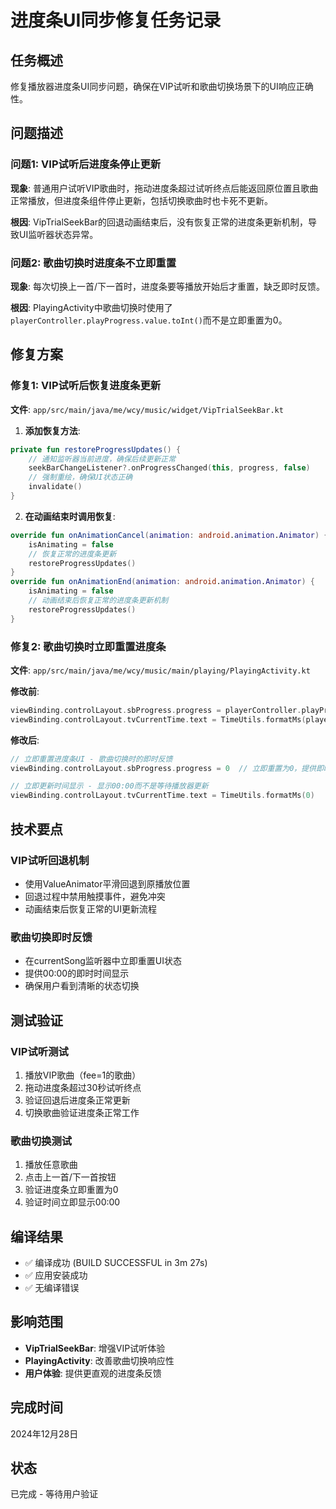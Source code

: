 # 进度条UI同步修复任务记录

## 任务概述
修复播放器进度条UI同步问题，确保在VIP试听和歌曲切换场景下的UI响应正确性。

## 问题描述

### 问题1: VIP试听后进度条停止更新
**现象**: 普通用户试听VIP歌曲时，拖动进度条超过试听终点后能返回原位置且歌曲正常播放，但进度条组件停止更新，包括切换歌曲时也卡死不更新。

**根因**: VipTrialSeekBar的回退动画结束后，没有恢复正常的进度条更新机制，导致UI监听器状态异常。

### 问题2: 歌曲切换时进度条不立即重置
**现象**: 每次切换上一首/下一首时，进度条要等播放开始后才重置，缺乏即时反馈。

**根因**: PlayingActivity中歌曲切换时使用了`playerController.playProgress.value.toInt()`而不是立即重置为0。

## 修复方案

### 修复1: VIP试听后恢复进度条更新
**文件**: `app/src/main/java/me/wcy/music/widget/VipTrialSeekBar.kt`

1. **添加恢复方法**:
```kotlin
private fun restoreProgressUpdates() {
    // 通知监听器当前进度，确保后续更新正常
    seekBarChangeListener?.onProgressChanged(this, progress, false)
    // 强制重绘，确保UI状态正确
    invalidate()
}
```

2. **在动画结束时调用恢复**:
```kotlin
override fun onAnimationCancel(animation: android.animation.Animator) {
    isAnimating = false
    // 恢复正常的进度条更新
    restoreProgressUpdates()
}
override fun onAnimationEnd(animation: android.animation.Animator) {
    isAnimating = false
    // 动画结束后恢复正常的进度条更新机制
    restoreProgressUpdates()
}
```

### 修复2: 歌曲切换时立即重置进度条
**文件**: `app/src/main/java/me/wcy/music/main/playing/PlayingActivity.kt`

**修改前**:
```kotlin
viewBinding.controlLayout.sbProgress.progress = playerController.playProgress.value.toInt()
viewBinding.controlLayout.tvCurrentTime.text = TimeUtils.formatMs(playerController.playProgress.value)
```

**修改后**:
```kotlin
// 立即重置进度条UI - 歌曲切换时的即时反馈
viewBinding.controlLayout.sbProgress.progress = 0  // 立即重置为0，提供即时反馈

// 立即更新时间显示 - 显示00:00而不是等待播放器更新
viewBinding.controlLayout.tvCurrentTime.text = TimeUtils.formatMs(0)
```

## 技术要点

### VIP试听回退机制
- 使用ValueAnimator平滑回退到原播放位置
- 回退过程中禁用触摸事件，避免冲突
- 动画结束后恢复正常的UI更新流程

### 歌曲切换即时反馈
- 在currentSong监听器中立即重置UI状态
- 提供00:00的即时时间显示
- 确保用户看到清晰的状态切换

## 测试验证

### VIP试听测试
1. 播放VIP歌曲（fee=1的歌曲）
2. 拖动进度条超过30秒试听终点
3. 验证回退后进度条正常更新
4. 切换歌曲验证进度条正常工作

### 歌曲切换测试
1. 播放任意歌曲
2. 点击上一首/下一首按钮
3. 验证进度条立即重置为0
4. 验证时间立即显示00:00

## 编译结果
- ✅ 编译成功 (BUILD SUCCESSFUL in 3m 27s)
- ✅ 应用安装成功
- ✅ 无编译错误

## 影响范围
- **VipTrialSeekBar**: 增强VIP试听体验
- **PlayingActivity**: 改善歌曲切换响应性
- **用户体验**: 提供更直观的进度条反馈

## 完成时间
2024年12月28日

## 状态
已完成 - 等待用户验证 